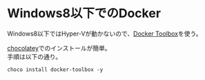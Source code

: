 # Windows8以下でのDocker

Windows8以下ではHyper-Vが動かないので、[Docker Toolbox](https://www.docker.com/products/docker-toolbox)を使う。

[chocolatey](https://chocolatey.org/install)でのインストールが簡単。  
手順は以下の通り。  
```
choco install docker-toolbox -y
```
